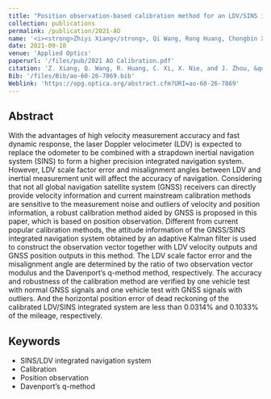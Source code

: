 ```yaml
---
title: "Position observation-based calibration method for an LDV/SINS integrated navigation system"
collection: publications
permalink: /publication/2021-AO
name: '<i><strong>Zhiyi Xiang</strong>, Qi Wang, Rong Huang, Chongbin Xi, Xiaoming Nie, Jian Zhou<sup>*</sup></i>'
date: 2021-09-10
venue: 'Applied Optics'
paperurl: '/files/pub/2021 AO Calibration.pdf'
citation: 'Z. Xiang, Q. Wang, R. Huang, C. Xi, X. Nie, and J. Zhou, &quot;Position observation-based calibration method for an LDV/SINS integrated navigation system,&quot; <i>Appl. Opt.</i>, vol. 60, no. 26, p. 7869-7877, Sep. 2021.'
Bib: '/files/Bib/ao-60-26-7869.bib'
Weblink: 'https://opg.optica.org/abstract.cfm?URI=ao-60-26-7869'
---
```


**Abstract**
------
With the advantages of high velocity measurement accuracy and fast dynamic response, the laser Doppler velocimeter (LDV) is expected to replace the odometer to be combined with a strapdown inertial navigation system (SINS) to form a higher precision integrated navigation system. However, LDV scale factor error and misalignment angles between LDV and inertial measurement unit will affect the accuracy of navigation. Considering that not all global navigation satellite system (GNSS) receivers can directly provide velocity information and current mainstream calibration methods are sensitive to the measurement noise and outliers of velocity and position information, a robust calibration method aided by GNSS is proposed in this paper, which is based on position observation. Different from current popular calibration methods, the attitude information of the GNSS/SINS integrated navigation system obtained by an adaptive Kalman filter is used to construct the observation vector together with LDV velocity outputs and GNSS position outputs in this method. The LDV scale factor error and the misalignment angle are determined by the ratio of two observation vector modulus and the Davenport’s q-method method, respectively. The accuracy and robustness of the calibration method are verified by one vehicle test with normal GNSS signals and one vehicle test with GNSS signals with outliers. And the horizontal position error of dead reckoning of the calibrated LDV/SINS integrated system are less than 0.0314% and 0.1033% of the mileage, respectively.
<br>

**Keywords**
------
- SINS/LDV integrated navigation system
- Calibration
- Position observation
- Davenport’s q-method
